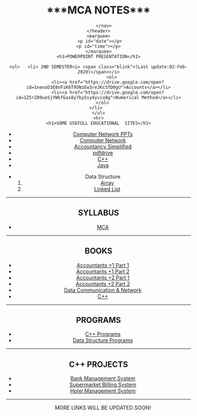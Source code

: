 <html>
  <head><title>kaushalbanal06.github.io/kb</title>
  <script type="text/javascript">
    window.onload = setInterval(clock,1000);

    function clock()
    {
	  var d = new Date();
	  
	  var date = d.getDate();
	  
	  var month = d.getMonth();
	  var montharr =["Jan","Feb","Mar","April","May","June","July","Aug","Sep","Oct","Nov","Dec"];
	  month=montharr[month];
	  
	  var year = d.getFullYear();
	  
	  var day = d.getDay();
	  var dayarr =["Sunday","Monday","Tuesday","Wednesday","Thursday","Friday","Saturday"];
	  day=dayarr[day];
	  
	  var hour =d.getHours();
    	  var min = d.getMinutes();
	  var sec = d.getSeconds();
	
	  document.getElementById("date").innerHTML=day+" "+date+" "+month+" "+year;
	  document.getElementById("time").innerHTML=hour+":"+min+":"+sec;
    }
  </script>
  </head>
  <style>
    .blink{
            animation:Define 1.5s infinite;
      }@keyframes Define{
    0%{color: aliceblue;}
    20%{color: antiquewhite;}
    50%{color: aqua;}
    80%{color: bisque;}
    100%{color: black;}
  }
  p
  {
	font-family: sans-serif;
	font-weight: bold;
	font-size:  16px;
  }
  </style>
  <body>
   <header>  
        <h1>***MCA NOTES***</h1>
        <nav>  

        </nav>
    </header>
    <marquee>
     <p id="date"></p>
    <p id="time"></p>
    </marquee>
	<h1>POWERPOINT PRESENTATION</h1>
   
    <ul>   <li> 2ND SEMESTER<i> <span class="blink">(Last update:02-Feb-2020)</span></i>
              <ol>
           <li><a href="https://drive.google.com/open?id=1nenoD3E8nFiK6T95NzEw3reJKcSfD0gU">Accounts</a></li>
           <li><a href="https://drive.google.com/open?id=1Z5rZ09ueSjYWbfGax8y7by5sy4yvio8g">Numerical Method</a></li>
       </ol>
    </li>  
    </ul>
    <hr>
    <h1>SOME USEFULL EDUCATIONAL  SITES</h1>
<ul>
    <li><a href="https://citengg.blogspot.com/p/behrouz-forouzancomputer-networks4th.html">Computer Network PPTs</a></li>
    <li><a href="https://www.geeksforgeeks.org/computer-network-tutorials/">Computer Network</a></li>
    <li><a href="https://accounting-simplified.com/financial/introduction/what-is-accounting.html">Accountancy Simplified</a></li>
    <li><a href="https://www.pdfdrive.com">pdfdrive</a></li>
    <li><a href="https://www.geeksforgeeks.org/c-plus-plus/">C++</a></li>
    <li><a href="https://www.geeksforgeeks.org/java/">Java</a></li> 
    </ul>
    <ul><li> Data Structure<ol>
    <li><a href="https://www.geeksforgeeks.org/array-data-structure/">Array</a></li>
    <li><a href="https://www.geeksforgeeks.org/data-structures/linked-list/">Linked List</a></li>
  </ol></li></ul>
    <hr>
    <h1>SYLLABUS</h1>
    <ul>
    <li><a href="https://drive.google.com/open?id=1KEKmY7typRKpH95Z5440jrilSrqWixVu">MCA</a></li>
    </ul>
    <hr>
    <h1>BOOKS</h1>
    <ul>
    <li><a href="https://drive.google.com/open?id=1FiqdL2QHgiHYMY-tDqMWZpO5qbljyDZ5">Accountants +1 Part 1</a></li>
    <li><a href="https://drive.google.com/open?id=12a4SVzQwW9Uj0IqIk27jswZiS37GVZD9">Accountants +1 Part 2</a></li>
    <li><a href="https://drive.google.com/open?id=1YsSy8MNEIRQ21k3QBJdnYDzUzb0Bx6bu">Accountants +2 Part 1</a></li>
    <li><a href="https://drive.google.com/open?id=1fbkA8z0rwfE1G78A2KAdXZCFipD59K1q">Accountants +2 Part 2</a></li>
    <li><a href="https://drive.google.com/open?id=1c9y1fRM5HqGOA7XzmVRgFYxVgb77VNi-">Data Communication & Network</a></li>
    <li><a href="https://drive.google.com/open?id=1z9I28FZX-XoNfhJLeWAmBs_pHnePwxBs">C++</a></li>
    </ul>
     <hr>
    <h1>PROGRAMS</h1>
    <ul>
    <li><a href="kaushal69.html">C++ Programs</a></li>
    <li><a href="https://accounting-simplified.com/financial/introduction/what-is-accounting.html">Data Structure Programs</a></li>
    </ul>
     <hr>
    <h1>C++ PROJECTS</h1>
    <ul>
    <li><a href="https://www.codewithc.com/wp-content/uploads/2014/06/Banking-Record-System-C-Project.zip">Bank Management System</a></li>
    <li><a href="https://www.codewithc.com/wp-content/uploads/2014/05/Supermarket-Billing-System-C-Project.zip">Supermarket Billing System</a></li>
    <li><a href="https://www.codewithc.com/wp-content/uploads/2014/11/Hostel-Management-System-Project-in-VB.NET_.zip">Hotel Management System</a></li>
    </ul>
    <hr>
    <ul>
    MORE LINKS WILL BE UPDATED SOON!
	</ul>
	<ul>
   	</ul>
  </body>
</html>
